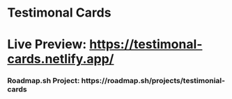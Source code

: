 # Testimonal Cards
# Live Preview: https://testimonal-cards.netlify.app/
<h3>Roadmap.sh Project: https://roadmap.sh/projects/testimonial-cards</h3>
